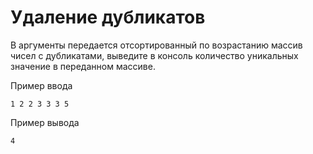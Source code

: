 # Удаление дубликатов

В аргументы передается отсортированный по возрастанию массив чисел с дубликатами, выведите в консоль количество уникальных значение в переданном массиве.

Пример ввода
```
1 2 2 3 3 3 5
```

Пример вывода
```
4
```